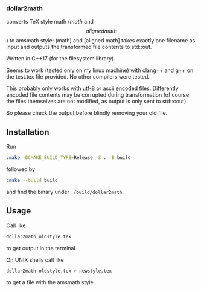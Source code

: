 ### dollar2math
converts TeX style math ($math$ and $$aligned math$$) to amsmath style: \(math\)
and \[aligned math\] takes exactly one filename as input and outputs the
transformed file contents to std::out.

Written in C++17 (for the filesystem library).

Seems to work (tested only on my linux machine) with clang++ and g++ on the test.tex file provided.
No other compilers were tested.

This probably only works with utf-8 or ascii encoded files.
Differently encoded file contents may be corrupted
during transformation (of course the files themselves are not modified, as
output is only sent to std::cout).

So please check the output before blindly removing your old file.

## Installation
Run

```sh
cmake -DCMAKE_BUILD_TYPE=Release -S . -B build
```

followed by 

```sh
cmake --build build
```

and find the binary under `./build/dollar2math`.

## Usage
Call like

```sh
dollar2math oldstyle.tex
```

to get output in the terminal.

On UNIX shells call like

```sh
dollar2math oldstyle.tex > newstyle.tex
```
to get a file with the amsmath style.
